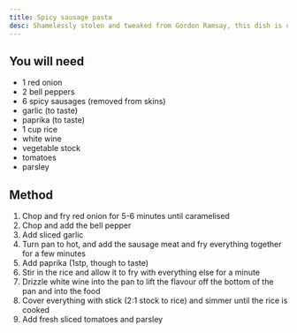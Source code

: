 ```yaml
---
title: Spicy sausage pasta
desc: Shamelessly stolen and tweaked from Gordon Ramsay, this dish is quick to make and satisfyingly filling.
---
```


## You will need

- 1 red onion
- 2 bell peppers
- 6 spicy sausages (removed from skins)
- garlic (to taste)
- paprika (to taste)
- 1 cup rice
- white wine
- vegetable stock
- tomatoes
- parsley

## Method

1. Chop and fry red onion for 5-6 minutes until caramelised
2. Chop and add the bell pepper
3. Add sliced garlic
4. Turn pan to hot, and add the sausage meat and fry everything together for a few minutes
5. Add paprika (1stp, though to taste)
6. Stir in the rice and allow it to fry with everything else for a minute
7. Drizzle white wine into the pan to lift the flavour off the bottom of the pan and into the food
8. Cover everything with stick (2:1 stock to rice) and simmer until the rice is cooked
9. Add fresh sliced tomatoes and parsley
